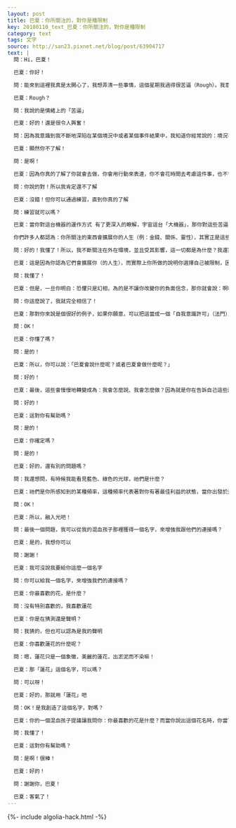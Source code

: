 ```yaml
---
layout: post
title: 巴夏：你所關注的，對你是種限制
key: 20180110_text_巴夏：你所關注的，對你是種限制
category: text
tags: 文字
source: http://san23.pixnet.net/blog/post/63904717
text: |
  問：Hi，巴夏！

  巴夏：你好！

  問：能來到這裡我真是太開心了，我想弄清一些事情，這個星期我過得很苦逼（Rough）。我意識到⋯

  巴夏：Rough？

  問：我說的是情緒上的「苦逼」

  巴夏：好的！還是很令人興奮！

  問：因為我意識到我不斷地深陷在某個境況中或者某個事件結果中，我知道你經常說的：境況不重要（與外在境況無關），重要的是我的存在的狀態（只跟你的存在狀態有關），但後來的一些事情讓我非常火大，我發飆了，所以我在想，我是否真的「了解」你說的這句話

  巴夏：顯然你不了解！

  問：是啊！

  巴夏：因為你真的了解了你就會去做，你會用行動來表達，你不會花時間去考慮這件事，也不會揣測你能否做得到，你只會去「做」，這才是你真正「了解」的狀態

  問：你說的對！所以我肯定還不了解

  巴夏：沒錯！但你可以通過練習，直到你真的了解

  問：練習就可以嗎？

  巴夏：當你對這台機器的運作方式 有了更深入的瞭解，宇宙這台「大機器」，那你對這些苦逼（困難、痛苦等）就會有不同的定義，而這會給你動力鼓勵你去改變，並且弄清這些苦逼/負面的真相，因為除非你意識到，你目前的對事件的關注，對你來說其實是一種限制，否則你會一直這麼做下去，而一旦你清清楚楚地知道：你目前所做的其實是在限制自己，那你就會將其打破，奔向自由！因為你不想被限制

  你們許多人都認為：你所關注的東西會擴展你的人生（例：金錢、關係、靈性），其實正是這些東西限制了你，所以，一旦你明白這一點，你就不會再這麼做，因為你不喜歡被限制，當然，除非你選擇自己被這麼限制住

  問：好的！我懂了！所以，我不斷關注在外在環境，並且受其影響，這一切都是為什麼？我還需要你指點一下⋯

  巴夏：這是因為你認為它們會擴展你（的人生），而實際上你所做的說明你選擇自己被限制，因為你害怕自己會不斷擴展，因為負面信念讓你感到恐懼，從而使你不會去改變這個信念

  問：我懂了！

  巴夏：但是，一旦你明白：恐懼只是幻相，為的是不讓你改變你的負面信念，那你就會說：啊哈！我逮著你了！我知道，你只是一個信念，我也知道你是可以被改變，而我更喜歡改變你，因為我知道：，正面信念才是能幫助我，以我所喜歡的方式去擴展我自己，而這根本沒什麼好怕的，所以，謝謝你，負面信念！

  問：你這麼說了，我就完全相信了！

  巴夏：那對你來說是個很好的例子，如果你願意，可以把這當成一個「自我意識許可」（法門），當你在生活中，又遭遇「苦逼事件」時，你可以問自己：巴夏現在會對我說什麼呢？然後你就可以自己回答自己了（巴夏的話），因為你現在跟我對話，其實就是跟你自己對話，就是在跟你的高我對話，我只不過是你用的「面具」

  問：OK！

  巴夏：你懂了嗎？

  問：是的！

  巴夏：所以，你可以說：「巴夏會說什麼呢？或者巴夏會做什麼呢？」

  問：好的！

  巴夏：最後，這些會慢慢地轉變成為：我會怎麼說、我會怎麼做？因為就是你在告訴自己這些話，只是以這種方式，用這個「自我意識許可」（法門），讓你的信念系統相信你可以給自己許可，而我也很樂意做你的意識許可，但實現這些改變的人是你自己，你只不過把我 當做藉口罷了

  問：好的！

  巴夏：這對你有幫助嗎？

  問：是的！

  巴夏：你確定嗎？

  問：是的！

  巴夏：好的，還有別的問題嗎？

  問：我還想問，有時候我能看見藍色、綠色的光球，祂們是什麼？

  巴夏：祂們是你所感知到的某種頻率，這種頻率代表著對你有著最佳利益的狀態，當你出發於這種狀態去行動，那你會變得越來越和你的真我同頻

  問：OK！

  巴夏：所以，融入光吧！

  問：最後一個問題，我可以從我的混血孩子那裡獲得一個名字，來增強我跟他們的連接嗎？

  巴夏：是的，我想你可以

  問：謝謝！

  巴夏：我可沒說我要給你這麼一個名字

  問：你可以給我一個名字，來增強我們的連接嗎？

  巴夏：你最喜歡的花，是什麼？

  問：沒有特別喜歡的，我喜歡蓮花

  巴夏：你是在猜測還是聲明？

  問：我猜的，但也可以認為是我的聲明

  巴夏：你喜歡蓮花的什麼呢？

  問：嗯，蓮花只是一個象徵，美麗的蓮花，出淤泥而不染嘛！

  巴夏：那「蓮花」這個名字，可以嗎？

  問：可以呀！

  巴夏：好的，那就用「蓮花」吧

  問：OK！是我創造了這個名字，對嗎？

  巴夏：你的一個混血孩子提議讓我問你：你最喜歡的花是什麼？而當你說出這個花名時，你當下的振頻，就是你們連接的振頻，因為你們是在此次對話中創造了這個連接，於是「蓮花」這個名字對你就有效，因為在這次對話中，你把它選定為一個象徵物，一個答案，因此，你的混血孩子就知道這個名字對你有效

  問：我懂了！

  巴夏：這對你有幫助嗎？

  問：是啊！很棒！

  巴夏：好的！

  問：謝謝你，巴夏！

  巴夏：客氣了！
---
```


{%- include algolia-hack.html -%}
